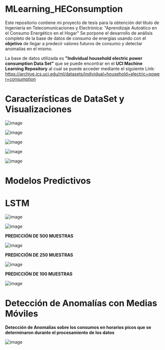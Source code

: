 # MLearning_HEConsumption
Este repositorio contiene mi proyecto de tesis para la obtención del título de Ingeniería en Telecomunicaciones y Electrónica:
    "Aprendizaje Autoático en el Consumo Energético en el Hogar"
Se porpone el desarrollo de análisis completo de la base de datos de consumo de energías usando con el **objetivo** de llegar a predecir valores futuros de consumo y detectar anomalías en el mismo.

La base de datos utilizada es **"Individual household electric power consumption Data Set"** que se puede encontrar en el **UCI Machine Learning Repository** al cual se puede acceder mediante el siguiente Link: https://archive.ics.uci.edu/ml/datasets/individual+household+electric+power+consumption

# Características de DataSet y Visualizaciones

![image](https://user-images.githubusercontent.com/109623726/183507626-21d0785e-2531-4491-a533-9175fcdd0085.png)

![image](https://user-images.githubusercontent.com/109623726/183984652-60761101-7a60-4c16-ae34-d40f692f9bad.png)

![image](https://user-images.githubusercontent.com/109623726/183986539-660eda4a-fb8f-44ad-82d4-90f64669beb0.png)

![image](https://user-images.githubusercontent.com/109623726/183986942-613b435f-51c8-4498-bd1f-de99079c9e61.png)

![image](https://user-images.githubusercontent.com/109623726/183989648-3a6c5f6f-bce2-4834-8644-81e1c7bdc53c.png)


# Modelos Predictivos
# LSTM
![image](https://user-images.githubusercontent.com/109623726/183990705-423febe0-3d6c-4a73-9b90-828c9cf7ccf0.png)

![image](https://user-images.githubusercontent.com/109623726/183991013-538d65ba-1c38-4d10-b806-1249646cc8a1.png)

**PREDICCIÓN DE 500 MUESTRAS**

![image](https://user-images.githubusercontent.com/109623726/183991419-5be032a9-4f02-40a6-b7f4-95ffc41fca37.png)

**PREDICCIÓN DE 250 MUESTRAS**

![image](https://user-images.githubusercontent.com/109623726/183991691-eb8a1da0-f1cd-4d22-80eb-ae564f87e4d3.png)

**PREDICCIÓN DE 100 MUESTRAS**

![image](https://user-images.githubusercontent.com/109623726/183992310-3bc78185-2cb5-4a7e-bbf3-c7c93266ea57.png)


# Detección de Anomalías con Medias Móviles

**Detección de Anomalías sobre los consumos en horarios picos que se determinaron durante el procesamiento de los datos**

![image](https://user-images.githubusercontent.com/109623726/184411344-aa8e6a03-057a-48fb-8c8b-3e127ef577d7.png)


